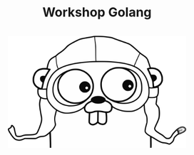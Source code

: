 <div align="center">
    <h1>Workshop Golang</h1>
    <br/>
    <img src="assets/mascote.svg" width="400">
</div>
